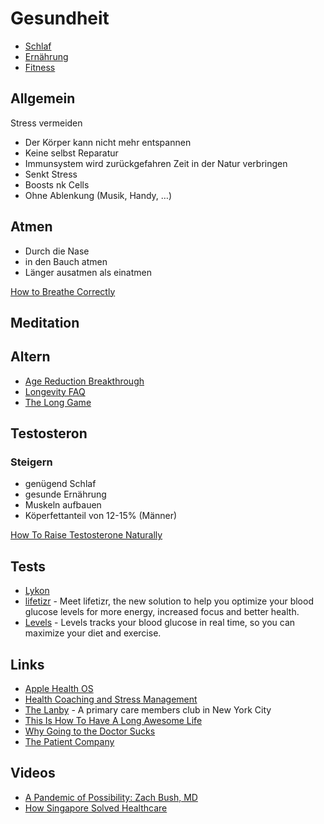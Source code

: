 # Gesundheit

- [Schlaf](./schlaf)  
- [Ernährung](./ernaehrung)
- [Fitness](./fitness)

## Allgemein

Stress vermeiden
- Der Körper kann nicht mehr entspannen
- Keine selbst Reparatur 
- Immunsystem wird zurückgefahren
Zeit in der Natur verbringen 
- Senkt Stress 
- Boosts nk Cells
- Ohne Ablenkung (Musik, Handy, …)

## Atmen

- Durch die Nase 
- in den Bauch atmen
- Länger ausatmen als einatmen

[How to Breathe Correctly](https://www.marksdailyapple.com/how-to-breathe-correctly/)

## Meditation



## Altern

- [Age Reduction Breakthrough](https://joshmitteldorf.scienceblog.com/2020/05/11/age-reduction-breakthrough/)
- [Longevity FAQ](https://www.ldeming.com/longevityfaq/)
- [The Long Game](https://mehdiyacoubi.substack.com)

## Testosteron

### Steigern

- genügend Schlaf
- gesunde Ernährung
- Muskeln aufbauen
- Köperfettanteil von 12-15% (Männer)

[How To Raise Testosterone Naturally](https://www.youtube.com/watch?v=Aiongz9ahek)

## Tests

- [Lykon](https://shop.lykon.de/products/myhealth-fitness)
- [lifetizr](https://www.lifetizr.io/) - Meet lifetizr, the new solution to help you optimize your blood glucose levels for more energy, increased focus and better health.
- [Levels](https://www.levelshealth.com/) - Levels tracks your blood glucose in real time, so you can maximize your diet and exercise.

## Links

- [Apple Health OS](https://divinations.substack.com/p/healthos)
- [Health Coaching and Stress Management](https://chriskresser.com/health-coaching-and-stress-management/)
- [The Lanby](https://www.thelanby.com/) - A primary care members club in New York City
- [This Is How To Have A Long Awesome Life](https://www.bakadesuyo.com/2021/04/exercise/)
- [Why Going to the Doctor Sucks](https://waitbutwhy.com/2021/04/lanby.html)
- [The Patient Company](https://ro.co/)

## Videos

- [A Pandemic of Possibility: Zach Bush, MD](https://www.youtube.com/watch?v=qUiGgRHES4k)
- [How Singapore Solved Healthcare](https://www.youtube.com/watch?v=sKjHvpiHk3s)
